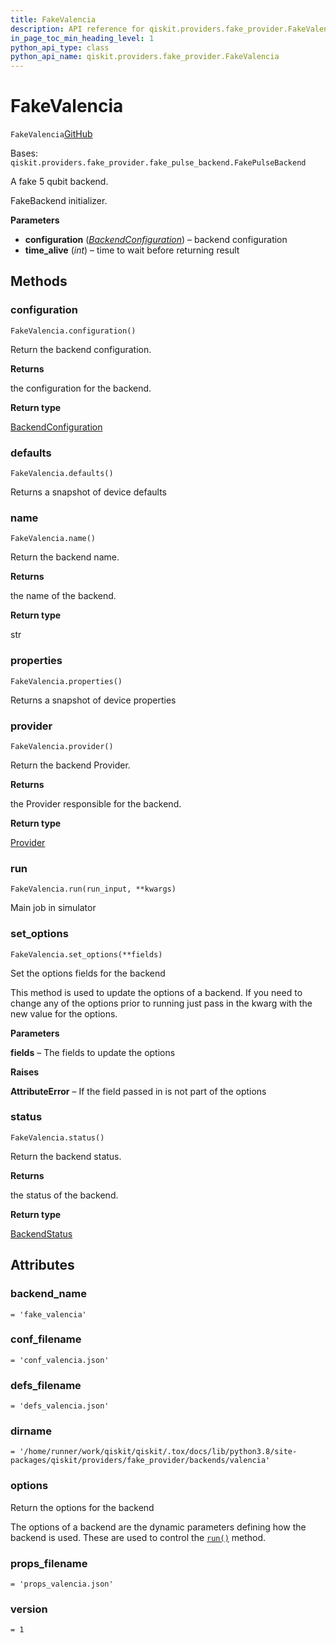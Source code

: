 ```yaml
---
title: FakeValencia
description: API reference for qiskit.providers.fake_provider.FakeValencia
in_page_toc_min_heading_level: 1
python_api_type: class
python_api_name: qiskit.providers.fake_provider.FakeValencia
---
```


# FakeValencia

<span id="qiskit.providers.fake_provider.FakeValencia" />

`FakeValencia`[GitHub](https://github.com/qiskit/qiskit/tree/stable/0.40/qiskit/providers/fake_provider/backends/valencia/fake_valencia.py "view source code")

Bases: `qiskit.providers.fake_provider.fake_pulse_backend.FakePulseBackend`

A fake 5 qubit backend.

FakeBackend initializer.

**Parameters**

*   **configuration** ([*BackendConfiguration*](qiskit.providers.models.BackendConfiguration "qiskit.providers.models.BackendConfiguration")) – backend configuration
*   **time\_alive** (*int*) – time to wait before returning result

## Methods

### configuration

<span id="qiskit.providers.fake_provider.FakeValencia.configuration" />

`FakeValencia.configuration()`

Return the backend configuration.

**Returns**

the configuration for the backend.

**Return type**

[BackendConfiguration](qiskit.providers.models.BackendConfiguration "qiskit.providers.models.BackendConfiguration")

### defaults

<span id="qiskit.providers.fake_provider.FakeValencia.defaults" />

`FakeValencia.defaults()`

Returns a snapshot of device defaults

### name

<span id="qiskit.providers.fake_provider.FakeValencia.name" />

`FakeValencia.name()`

Return the backend name.

**Returns**

the name of the backend.

**Return type**

str

### properties

<span id="qiskit.providers.fake_provider.FakeValencia.properties" />

`FakeValencia.properties()`

Returns a snapshot of device properties

### provider

<span id="qiskit.providers.fake_provider.FakeValencia.provider" />

`FakeValencia.provider()`

Return the backend Provider.

**Returns**

the Provider responsible for the backend.

**Return type**

[Provider](qiskit.providers.Provider "qiskit.providers.Provider")

### run

<span id="qiskit.providers.fake_provider.FakeValencia.run" />

`FakeValencia.run(run_input, **kwargs)`

Main job in simulator

### set\_options

<span id="qiskit.providers.fake_provider.FakeValencia.set_options" />

`FakeValencia.set_options(**fields)`

Set the options fields for the backend

This method is used to update the options of a backend. If you need to change any of the options prior to running just pass in the kwarg with the new value for the options.

**Parameters**

**fields** – The fields to update the options

**Raises**

**AttributeError** – If the field passed in is not part of the options

### status

<span id="qiskit.providers.fake_provider.FakeValencia.status" />

`FakeValencia.status()`

Return the backend status.

**Returns**

the status of the backend.

**Return type**

[BackendStatus](qiskit.providers.models.BackendStatus "qiskit.providers.models.BackendStatus")

## Attributes

<span id="qiskit.providers.fake_provider.FakeValencia.backend_name" />

### backend\_name

`= 'fake_valencia'`

<span id="qiskit.providers.fake_provider.FakeValencia.conf_filename" />

### conf\_filename

`= 'conf_valencia.json'`

<span id="qiskit.providers.fake_provider.FakeValencia.defs_filename" />

### defs\_filename

`= 'defs_valencia.json'`

<span id="qiskit.providers.fake_provider.FakeValencia.dirname" />

### dirname

`= '/home/runner/work/qiskit/qiskit/.tox/docs/lib/python3.8/site-packages/qiskit/providers/fake_provider/backends/valencia'`

<span id="qiskit.providers.fake_provider.FakeValencia.options" />

### options

Return the options for the backend

The options of a backend are the dynamic parameters defining how the backend is used. These are used to control the [`run()`](qiskit.providers.fake_provider.FakeValencia#run "qiskit.providers.fake_provider.FakeValencia.run") method.

<span id="qiskit.providers.fake_provider.FakeValencia.props_filename" />

### props\_filename

`= 'props_valencia.json'`

<span id="qiskit.providers.fake_provider.FakeValencia.version" />

### version

`= 1`

